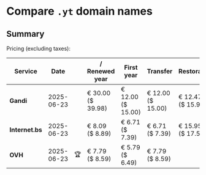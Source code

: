 # Compare `.yt` domain names

## Summary

Pricing (excluding taxes):

| Service | Date |  | / Renewed year | First year | Transfer | Restoration |
|--|--|--|--|--|--|--|
| **Gandi** | 2025-06-23 |  | € 30.00<br>($ 39.98) | € 12.00<br>($ 15.00) | € 12.00<br>($ 15.00) | € 12.47<br>($ 15.96) |
| **Internet.bs** | 2025-06-23 |  | € 8.09<br>($ 8.89) | € 6.71<br>($ 7.39) | € 6.71<br>($ 7.39) | € 15.95<br>($ 17.55) |
| **OVH** | 2025-06-23 | 🏆 | € 7.79<br>($ 8.59) | € 5.79<br>($ 6.49) | € 7.79<br>($ 8.59) |  |
